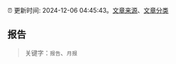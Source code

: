 :alarm_clock: 更新时间: 2024-12-06 04:45:43。[文章来源](/README.md)、[文章分类](/TAGS.md)

## 报告


> 关键字：`报告`、`月报`




